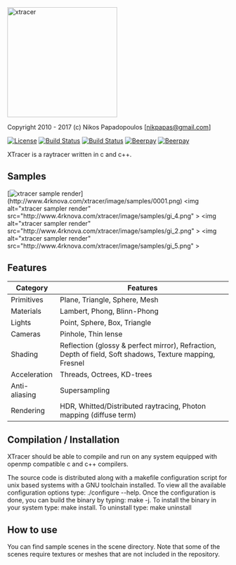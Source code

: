 <img alt="xtracer" src="https://cdn.rawgit.com/4rknova/xtracer/develop/res/logo.svg" width="250">

Copyright 2010 - 2017 (c) Nikos Papadopoulos [nikpapas@gmail.com]

[![License](http://img.shields.io/:license-lgpl-blue.svg)](https://www.gnu.org/licenses/lgpl-3.0-standalone.html)
[![Build Status](https://travis-ci.org/4rknova/xtracer.svg?branch=develop)](https://travis-ci.org/4rknova/xtracer)
[![Build Status](https://travis-ci.org/4rknova/xtracer.svg?branch=master)](https://travis-ci.org/4rknova/xtracer)
[![Beerpay](https://beerpay.io/4rknova/xtracer/badge.svg?style=beer-square)](https://beerpay.io/4rknova/xtracer)
[![Beerpay](https://beerpay.io/4rknova/xtracer/make-wish.svg?style=flat-square)](https://beerpay.io/4rknova/xtracer?focus=wish)

XTracer is a raytracer written in c and c++.

Samples
-------
[![xtracer sample render](src="http://www.4rknova.com/xtracer/image/samples/0001.png")](http://www.4rknova.com/xtracer/image/samples/0001.png)
<img alt="xtracer sampler render" src="http://www.4rknova.com/xtracer/image/samples/gi_4.png" >
<img alt="xtracer sampler render" src="http://www.4rknova.com/xtracer/image/samples/gi_2.png" >
<img alt="xtracer sampler render" src="http://www.4rknova.com/xtracer/image/samples/gi_5.png" >

Features
--------
Category      | Features
--------------|-----------
Primitives    | Plane, Triangle, Sphere, Mesh
Materials     | Lambert, Phong, Blinn-Phong
Lights        | Point, Sphere, Box, Triangle
Cameras       | Pinhole, Thin lense
Shading       | Reflection (glossy & perfect mirror), Refraction, Depth of field, Soft shadows, Texture mapping, Fresnel
Acceleration  | Threads, Octrees, KD-trees
Anti-aliasing | Supersampling
Rendering     | HDR, Whitted/Distributed raytracing, Photon mapping (diffuse term)

Compilation / Installation
--------------------------

XTracer should be able to compile and run on any system equipped with openmp
compatible c and c++ compilers. 

The source code is distributed along with a makefile configuration script for
unix based systems with a GNU toolchain installed. To view all the available
configuration options type: ./configure --help. Once the configuration is done,
you can build the binary by typing: make -j. To install the binary in your system
type: make install. To uninstall type: make uninstall

How to use
----------
You can find sample scenes in the scene directory. Note that some of the 
scenes require textures or meshes that are not included in the repository.
